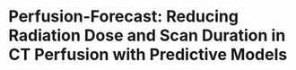 # Perfusion-Forecast: Reducing Radiation Dose and Scan Duration in CT Perfusion with Predictive Models